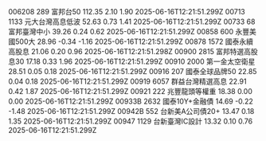 006208	289	富邦台50	112.35	2.10	1.90	2025-06-16T12:21:51.299Z
00713	1133	元大台灣高息低波	52.63	0.73	1.41	2025-06-16T12:21:51.299Z
00733	68	富邦臺灣中小	39.26	0.24	0.62	2025-06-16T12:21:51.299Z
00858	600	永豐美國500大	28.96	-0.34	-1.16	2025-06-16T12:21:51.299Z
00878	1572	國泰永續高股息	21.06	0.20	0.96	2025-06-16T12:21:51.298Z
00900	2815	富邦特選高股息30	17.18	0.33	1.96	2025-06-16T12:21:51.299Z
00910	2000	第一金太空衛星	28.51	0.05	0.18	2025-06-16T12:21:51.299Z
00916	207	國泰全球品牌50	22.85	0.04	0.18	2025-06-16T12:21:51.299Z
00919	6057	群益台灣精選高息	22.91	0.42	1.87	2025-06-16T12:21:51.299Z
00921	222	兆豐龍頭等權重	18.38	0.00	0.00	2025-06-16T12:21:51.299Z
00933B	2632	國泰10Y+金融債	14.69	-0.22	-1.48	2025-06-16T12:21:51.299Z
00942B	552	台新美A公司債20+	13.47	0.18	1.35	2025-06-16T12:21:51.299Z
00947	1129	台新臺灣IC設計	13.32	0.10	0.76	2025-06-16T12:21:51.299Z